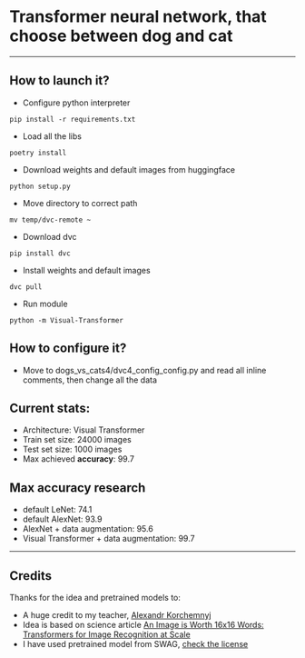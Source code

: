 # Transformer neural network, that choose between dog and cat
***
## How to launch it?
- Configure python interpreter
```shell
pip install -r requirements.txt
```
- Load all the libs
```shell
poetry install
```
- Download weights and default images from huggingface
```shell
python setup.py
```
- Move directory to correct path
```shell
mv temp/dvc-remote ~
```
- Download dvc
```shell
pip install dvc
```
- Install weights and default images
```shell
dvc pull
```
- Run module
```shell
python -m Visual-Transformer
```

## How to configure it?
- Move to dogs_vs_cats4/dvc4_config_config.py and
read all inline comments, then change all the data

## Current stats:
- Architecture: Visual Transformer
- Train set size: 24000 images
- Test set size: 1000 images
- Max achieved **accuracy**: 99.7

## Max accuracy research
- default LeNet: 74.1
- default AlexNet: 93.9
- AlexNet + data augmentation: 95.6
- Visual Transformer + data augmentation: 99.7

***
## Credits
Thanks for the idea and pretrained models to:
- A huge credit to my teacher, [Alexandr Korchemnyj](https://github.com/Yessense)
- Idea is based on science article
[An Image is Worth 16x16 Words: Transformers for Image Recognition at Scale](https://arxiv.org/abs/2010.11929)
- I have used pretrained model from SWAG, [check the license](https://github.com/facebookresearch/SWAG/blob/main/LICENSE)
